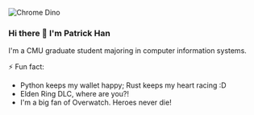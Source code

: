 ![Chrome Dino](https://mir-s3-cdn-cf.behance.net/project_modules/max_1200/4ff07986208593.5d9a654e92f36.gif)

### Hi there 👋  I'm Patrick Han

<!--[![HitCount](http://hits.dwyl.com/PatrickPro2/{project}.svg)](http://hits.dwyl.com/PatrickPro2/{project})-->

<!--
**PatrickPro2/PatrickPro2** is a ✨ _special_ ✨ repository because its `README.md` (this file) appears on your GitHub profile.
-->


I'm a CMU graduate student majoring in computer information systems. 


⚡ Fun fact:

- Python keeps my wallet happy; Rust keeps my heart racing :D
- Elden Ring DLC, where are you?!
- I'm a big fan of Overwatch. Heroes never die!
<!-- - 🔭 
- 🌱
-->
